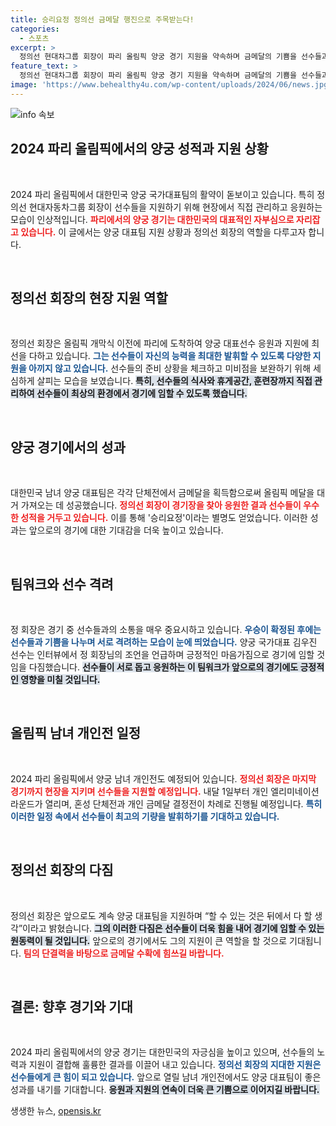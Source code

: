 ```yaml
---
title: 승리요정 정의선 금메달 행진으로 주목받는다!
categories:
  - 스포츠
excerpt: >
  정의선 현대차그룹 회장이 파리 올림픽 양궁 경기 지원을 약속하며 금메달의 기쁨을 선수들과 나누었다. 승리요정 루틴으로 더욱 주목받는 그는 마지막 경기까지 현장을 지킬 계획이다. 선수들의 금메달을 위한 응원, 기대된다!
feature_text: >
  정의선 현대차그룹 회장이 파리 올림픽 양궁 경기 지원을 약속하며 금메달의 기쁨을 선수들과 나누었다. 승리요정 루틴으로 더욱 주목받는 그는 마지막 경기까지 현장을 지킬 계획이다. 선수들의 금메달을 위한 응원, 기대된다!
image: 'https://www.behealthy4u.com/wp-content/uploads/2024/06/news.jpg'
---
```


<p><img src="https://www.behealthy4u.com/wp-content/uploads/2024/06/news.jpg" alt="info 속보" /></p>

<h2 data-ke-size="size26">2024 파리 올림픽에서의 양궁 성적과 지원 상황</h2>

<p data-ke-size="size16">&nbsp;</p>

<p>2024 파리 올림픽에서 대한민국 양궁 국가대표팀의 활약이 돋보이고 있습니다. 특히 정의선 현대자동차그룹 회장이 선수들을 지원하기 위해 현장에서 직접 관리하고 응원하는 모습이 인상적입니다. <b><span style="color: #ee2323;">파리에서의 양궁 경기는 대한민국의 대표적인 자부심으로 자리잡고 있습니다.</span></b> 이 글에서는 양궁 대표팀 지원 상황과 정의선 회장의 역할을 다루고자 합니다.</p>

<p data-ke-size="size16">&nbsp;</p>

<h2 data-ke-size="size26">정의선 회장의 현장 지원 역할</h2>

<p data-ke-size="size16">&nbsp;</p>

<p>정의선 회장은 올림픽 개막식 이전에 파리에 도착하여 양궁 대표선수 응원과 지원에 최선을 다하고 있습니다. <b><span style="color: #1a5490;">그는 선수들이 자신의 능력을 최대한 발휘할 수 있도록 다양한 지원을 아끼지 않고 있습니다.</span></b> 선수들의 준비 상황을 체크하고 미비점을 보완하기 위해 세심하게 살피는 모습을 보였습니다. <b><span style="background-color: #21538527;">특히, 선수들의 식사와 휴게공간, 훈련장까지 직접 관리하여 선수들이 최상의 환경에서 경기에 임할 수 있도록 했습니다.</span></b></p>

<p data-ke-size="size16">&nbsp;</p>

<h2 data-ke-size="size26">양궁 경기에서의 성과</h2>

<p data-ke-size="size16">&nbsp;</p>

<p>대한민국 남녀 양궁 대표팀은 각각 단체전에서 금메달을 획득함으로써 올림픽 메달을 대거 가져오는 데 성공했습니다. <b><span style="color: #ee2323;">정의선 회장이 경기장을 찾아 응원한 결과 선수들이 우수한 성적을 거두고 있습니다.</span></b> 이를 통해 '승리요정'이라는 별명도 얻었습니다. 이러한 성과는 앞으로의 경기에 대한 기대감을 더욱 높이고 있습니다.</p>

<p data-ke-size="size16">&nbsp;</p>

<h2 data-ke-size="size26">팀워크와 선수 격려</h2>

<p data-ke-size="size16">&nbsp;</p>

<p>정 회장은 경기 중 선수들과의 소통을 매우 중요시하고 있습니다. <b><span style="color: #1a5490;">우승이 확정된 후에는 선수들과 기쁨을 나누며 서로 격려하는 모습이 눈에 띄었습니다.</span></b> 양궁 국가대표 김우진 선수는 인터뷰에서 정 회장님의 조언을 언급하며 긍정적인 마음가짐으로 경기에 임할 것임을 다짐했습니다. <b><span style="background-color: #21538527;">선수들이 서로 돕고 응원하는 이 팀워크가 앞으로의 경기에도 긍정적인 영향을 미칠 것입니다.</span></b></p>

<p data-ke-size="size16">&nbsp;</p>

<h2 data-ke-size="size26">올림픽 남녀 개인전 일정</h2>

<p data-ke-size="size16">&nbsp;</p>

<p>2024 파리 올림픽에서 양궁 남녀 개인전도 예정되어 있습니다. <b><span style="color: #ee2323;">정의선 회장은 마지막 경기까지 현장을 지키며 선수들을 지원할 예정입니다.</span></b> 내달 1일부터 개인 엘리미네이션 라운드가 열리며, 혼성 단체전과 개인 금메달 결정전이 차례로 진행될 예정입니다. <b><span style="color: #1a5490;">특히 이러한 일정 속에서 선수들이 최고의 기량을 발휘하기를 기대하고 있습니다.</span></b></p>

<p data-ke-size="size16">&nbsp;</p>

<h2 data-ke-size="size26">정의선 회장의 다짐</h2>

<p data-ke-size="size16">&nbsp;</p>

<p>정의선 회장은 앞으로도 계속 양궁 대표팀을 지원하며 “할 수 있는 것은 뒤에서 다 할 생각”이라고 밝혔습니다. <b><span style="background-color: #21538527;">그의 이러한 다짐은 선수들이 더욱 힘을 내어 경기에 임할 수 있는 원동력이 될 것입니다.</span></b> 앞으로의 경기에서도 그의 지원이 큰 역할을 할 것으로 기대됩니다. <b><span style="color: #ee2323;">팀의 단결력을 바탕으로 금메달 수확에 힘쓰길 바랍니다.</span></b></p>

<p data-ke-size="size16">&nbsp;</p>

<h2 data-ke-size="size26">결론: 향후 경기와 기대</h2>

<p data-ke-size="size16">&nbsp;</p>

<p>2024 파리 올림픽에서의 양궁 경기는 대한민국의 자긍심을 높이고 있으며, 선수들의 노력과 지원이 결합해 훌륭한 결과를 이끌어 내고 있습니다. <b><span style="color: #1a5490;">정의선 회장의 지대한 지원은 선수들에게 큰 힘이 되고 있습니다.</span></b> 앞으로 열릴 남녀 개인전에서도 양궁 대표팀이 좋은 성과를 내기를 기대합니다. <b><span style="background-color: #21538527;">응원과 지원의 연속이 더욱 큰 기쁨으로 이어지길 바랍니다.</span></b></p>
생생한 뉴스, <a href="https://opensis.kr" rel="dofollow">opensis.kr</a>


